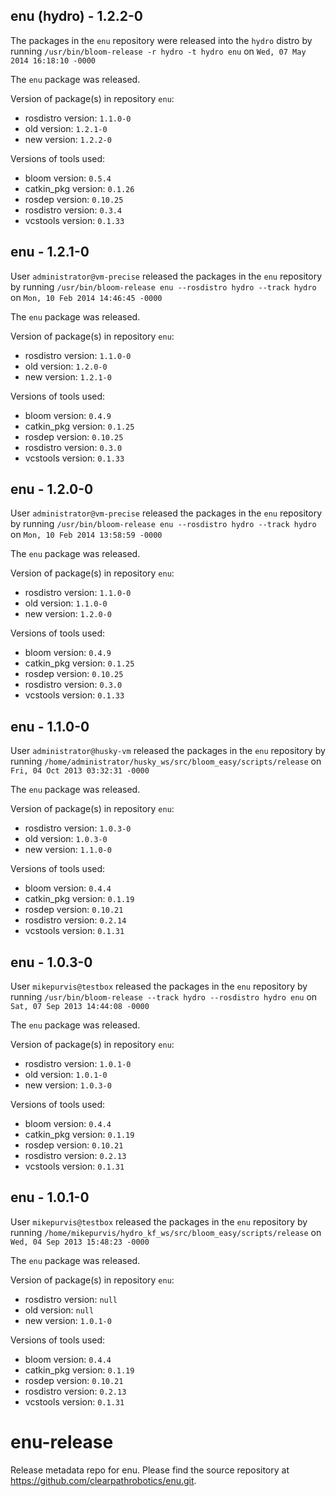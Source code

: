 ## enu (hydro) - 1.2.2-0

The packages in the `enu` repository were released into the `hydro` distro by running `/usr/bin/bloom-release -r hydro -t hydro enu` on `Wed, 07 May 2014 16:18:10 -0000`

The `enu` package was released.

Version of package(s) in repository `enu`:
- rosdistro version: `1.1.0-0`
- old version: `1.2.1-0`
- new version: `1.2.2-0`

Versions of tools used:
- bloom version: `0.5.4`
- catkin_pkg version: `0.1.26`
- rosdep version: `0.10.25`
- rosdistro version: `0.3.4`
- vcstools version: `0.1.33`


## enu - 1.2.1-0

User `administrator@vm-precise` released the packages in the `enu` repository by running `/usr/bin/bloom-release enu --rosdistro hydro --track hydro` on `Mon, 10 Feb 2014 14:46:45 -0000`

The `enu` package was released.

Version of package(s) in repository `enu`:
- rosdistro version: `1.1.0-0`
- old version: `1.2.0-0`
- new version: `1.2.1-0`

Versions of tools used:
- bloom version: `0.4.9`
- catkin_pkg version: `0.1.25`
- rosdep version: `0.10.25`
- rosdistro version: `0.3.0`
- vcstools version: `0.1.33`


## enu - 1.2.0-0

User `administrator@vm-precise` released the packages in the `enu` repository by running `/usr/bin/bloom-release enu --rosdistro hydro --track hydro` on `Mon, 10 Feb 2014 13:58:59 -0000`

The `enu` package was released.

Version of package(s) in repository `enu`:
- rosdistro version: `1.1.0-0`
- old version: `1.1.0-0`
- new version: `1.2.0-0`

Versions of tools used:
- bloom version: `0.4.9`
- catkin_pkg version: `0.1.25`
- rosdep version: `0.10.25`
- rosdistro version: `0.3.0`
- vcstools version: `0.1.33`


## enu - 1.1.0-0

User `administrator@husky-vm` released the packages in the `enu` repository by running `/home/administrator/husky_ws/src/bloom_easy/scripts/release` on `Fri, 04 Oct 2013 03:32:31 -0000`

The `enu` package was released.

Version of package(s) in repository `enu`:
- rosdistro version: `1.0.3-0`
- old version: `1.0.3-0`
- new version: `1.1.0-0`

Versions of tools used:
- bloom version: `0.4.4`
- catkin_pkg version: `0.1.19`
- rosdep version: `0.10.21`
- rosdistro version: `0.2.14`
- vcstools version: `0.1.31`


## enu - 1.0.3-0

User `mikepurvis@testbox` released the packages in the `enu` repository by running `/usr/bin/bloom-release --track hydro --rosdistro hydro enu` on `Sat, 07 Sep 2013 14:44:08 -0000`

The `enu` package was released.

Version of package(s) in repository `enu`:
- rosdistro version: `1.0.1-0`
- old version: `1.0.1-0`
- new version: `1.0.3-0`

Versions of tools used:
- bloom version: `0.4.4`
- catkin_pkg version: `0.1.19`
- rosdep version: `0.10.21`
- rosdistro version: `0.2.13`
- vcstools version: `0.1.31`


## enu - 1.0.1-0

User `mikepurvis@testbox` released the packages in the `enu` repository by running `/home/mikepurvis/hydro_kf_ws/src/bloom_easy/scripts/release` on `Wed, 04 Sep 2013 15:48:23 -0000`

The `enu` package was released.

Version of package(s) in repository `enu`:
- rosdistro version: `null`
- old version: `null`
- new version: `1.0.1-0`

Versions of tools used:
- bloom version: `0.4.4`
- catkin_pkg version: `0.1.19`
- rosdep version: `0.10.21`
- rosdistro version: `0.2.13`
- vcstools version: `0.1.31`


enu-release
===========

Release metadata repo for enu. Please find the source repository at https://github.com/clearpathrobotics/enu.git.
